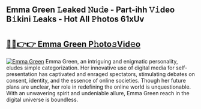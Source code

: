 ## Emma Green 𝙻eaked 𝙽u𝚍e - Part-ihh 𝚅𝚒deo B𝚒kini 𝙻eaks - Hot All 𝙿hotos 61xUv

# <h2><a href="http://ld7plwo.urlbe.top/?page=Emma+Green">🔗🔗👉👉 Emma Green P𝚑oto𝚜Vid𝚎o</a></h2>

[![Emma Green](https://i.imgur.com/eBuTRDB.gif)](http://ld7plwo.urlbe.top/?page=Emma+Green)
Emma Green, an intriguing and enigmatic personality, eludes simple categorization. Her innovative use of digital media for self-presentation has captivated and enraged spectators, stimulating debates on consent, identity, and the essence of online societies. Though her future plans are unclear, her role in redefining the online world is unquestionable. With an unwavering spirit and undeniable allure, Emma Green reach in the digital universe is boundless.
